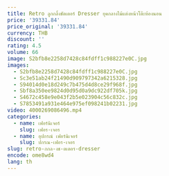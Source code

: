 ```yaml
---
title: Retro ลูกกลิ้งชัตเตอร์ Dresser ยุคกลางไม้แต่งหน้าโต๊ะห้องนอน
price: '39331.84'
price_original: '39331.84'
currency: THB
discount: ''
rating: 4.5
volume: 66
image: S2bfb8e2258d7428c84fdff1c988227e0C.jpg
images:
  - S2bfb8e2258d7428c84fdff1c988227e0C.jpg
  - Sc3e51ab24f21490d909797342a6215328.jpg
  - S94014d0e18d249c7b475d4d8ce29f968f.jpg
  - Sbf8a350ee9824d0d95d0a9dc922df705k.jpg
  - S4672c458e9e043f2b5e023904c56c832c.jpg
  - S7853491a931e464e975ef098241b02231.jpg
video: 4000269086496.mp4
categories:
  - name: เฟอร์นิเจอร์
    slug: เฟอร-เจอร
  - name: อุปกรณ์ เฟอร์นิเจอร์
    slug: ปกรณ-เฟอร-เจอร
slug: retro-กกล-งช-ตเตอร-dresser
encode: ome8wd4
lang: th
---
```

  